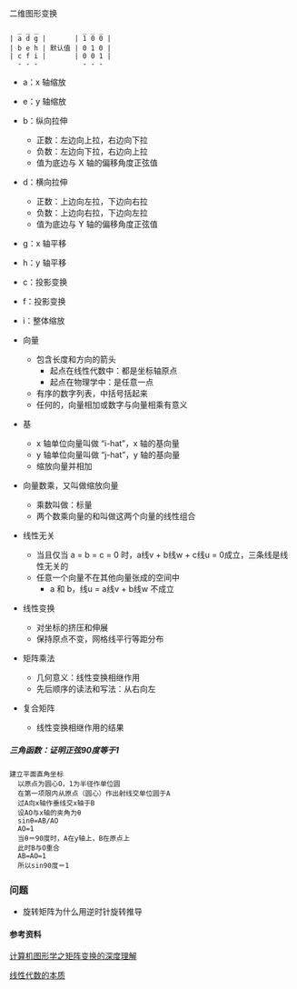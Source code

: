 二维图形变换
```
  _ _ _           _ _ _
| a d g |       | 1 0 0 |
| b e h | 默认值 | 0 1 0 |
| c f i |       | 0 0 1 |
  - - -           - - -
```

- a：x 轴缩放

- e：y 轴缩放

- b：纵向拉伸
  - 正数：左边向上拉，右边向下拉
  - 负数：左边向下拉，右边向上拉
  - 值为底边与 X 轴的偏移角度正弦值
  
- d：横向拉伸
  - 正数：上边向左拉，下边向右拉
  - 负数：上边向右拉，下边向左拉
  - 值为底边与 Y 轴的偏移角度正弦值
  
- g：x 轴平移

- h：y 轴平移

- c：投影变换

- f：投影变换

- i：整体缩放

  

- 向量
  - 包含长度和方向的箭头
    - 起点在线性代数中：都是坐标轴原点
    - 起点在物理学中：是任意一点
  - 有序的数字列表，中括号括起来
  - 任何的，向量相加或数字与向量相乘有意义
  
- 基
  - x 轴单位向量叫做 “i-hat”，x 轴的基向量
  - y 轴单位向量叫做 “j-hat”，y 轴的基向量
  - 缩放向量并相加
  
- 向量数乘，又叫做缩放向量
  - 乘数叫做：标量
  - 两个数乘向量的和叫做这两个向量的线性组合
  
- 线性无关
  - 当且仅当 a = b = c = 0 时，a线v + b线w + c线u = 0成立，三条线是线性无关的
  - 任意一个向量不在其他向量张成的空间中
    - a 和 b，线u = a线v + b线w 不成立
  
- 线性变换
  - 对坐标的挤压和伸展
  - 保持原点不变，网格线平行等距分布
  
- 矩阵乘法
  - 几何意义：线性变换相继作用
  - 先后顺序的读法和写法：从右向左
  
- 复合矩阵
  
  - 线性变换相继作用的结果

##### 三角函数：证明正弦90度等于1

```
建立平面直角坐标
  以原点为圆心O，1为半径作单位圆
  在第一项限内从原点（圆心）作出射线交单位圆于A
  过A向x轴作垂线交x轴于B
  设AO与x轴的夹角为θ
  sinθ=AB/AO
  AO=1
  当θ＝90度时，A在y轴上，B在原点上
  此时B与O重合
  AB=AO=1
  所以sin90度＝1
```

###  问题

- 旋转矩阵为什么用逆时针旋转推导
#### 参考资料
[计算机图形学之矩阵变换的深度理解](https://blog.csdn.net/qq_23030843/article/details/81064881)

[线性代数的本质]( https://www.bilibili.com/video/av6731067/?p=1 )